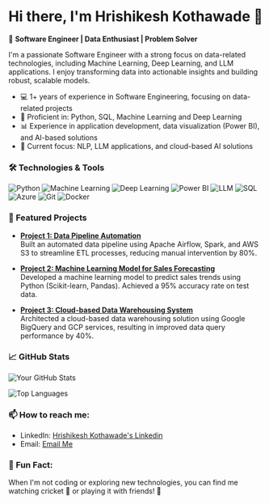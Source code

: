 # Hi there, I'm Hrishikesh Kothawade 👋

🚀 **Software Engineer | Data Enthusiast | Problem Solver**

I'm a passionate Software Engineer with a strong focus on data-related technologies, including Machine Learning, Deep Learning, and LLM applications. I enjoy transforming data into actionable insights and building robust, scalable models.

- 💻 1+ years of experience in Software Engineering, focusing on data-related projects
- 🔧 Proficient in: Python, SQL, Machine Learning and Deep Learning
- 📊 Experience in application development, data visualization (Power BI), and AI-based solutions
- 🎯 Current focus: NLP, LLM applications, and cloud-based AI solutions


### 🛠️ Technologies & Tools
![Python](https://img.shields.io/badge/Python-3776AB?style=for-the-badge&logo=python&logoColor=white)
![Machine Learning](https://img.shields.io/badge/Machine%20Learning-0769AD?style=for-the-badge&logo=tensorflow&logoColor=white)
![Deep Learning](https://img.shields.io/badge/Deep%20Learning-FF6F00?style=for-the-badge&logo=pytorch&logoColor=white)
![Power BI](https://img.shields.io/badge/Power%20BI-F2C811?style=for-the-badge&logo=power-bi&logoColor=black)
![LLM](https://img.shields.io/badge/LLM-4285F4?style=for-the-badge&logo=openai&logoColor=white)
![SQL](https://img.shields.io/badge/SQL-CC2927?style=for-the-badge&logo=microsoft-sql-server&logoColor=white)
![Azure](https://img.shields.io/badge/Azure-A4C8E1?style=for-the-badge&logo=microsoftazure&logoColor=black)
![Git](https://img.shields.io/badge/Git-F05032?style=for-the-badge&logo=git&logoColor=white)
![Docker](https://img.shields.io/badge/Docker-2496ED?style=for-the-badge&logo=docker&logoColor=white)


### 🚀 Featured Projects

- **[Project 1: Data Pipeline Automation](https://github.com/yourusername/project-1)**  
  Built an automated data pipeline using Apache Airflow, Spark, and AWS S3 to streamline ETL processes, reducing manual intervention by 80%.

- **[Project 2: Machine Learning Model for Sales Forecasting](https://github.com/yourusername/project-2)**  
  Developed a machine learning model to predict sales trends using Python (Scikit-learn, Pandas). Achieved a 95% accuracy rate on test data.

- **[Project 3: Cloud-based Data Warehousing System](https://github.com/yourusername/project-3)**  
  Architected a cloud-based data warehousing solution using Google BigQuery and GCP services, resulting in improved data query performance by 40%.


### 📈 GitHub Stats

![Your GitHub Stats](https://github-readme-stats.vercel.app/api?username=45-Hrishi&show_icons=true&theme=radical)

![Top Languages](https://github-readme-stats.vercel.app/api/top-langs/?username=45-Hrishi&layout=compact&theme=radical)


### 📫 How to reach me:

- LinkedIn: [Hrishikesh Kothawade's Linkedin](https://www.linkedin.com/in/hrishikesh-kothawade-b0218b262/)
- Email: [Email Me](mailto:hrishikeshkothawade1@gmail.com)


### 🎉 Fun Fact:
When I'm not coding or exploring new technologies, you can find me watching cricket 🏏 or playing it with friends! 🎉


<!--
**45-Hrishi/45-Hrishi** is a ✨ _special_ ✨ repository because its `README.md` (this file) appears on your GitHub profile.

Here are some ideas to get you started:

- 🔭 I’m currently working on ...
- 🌱 I’m currently learning ...
- 👯 I’m looking to collaborate on ...
- 🤔 I’m looking for help with ...
- 💬 Ask me about ...
- 📫 How to reach me: ...
- 😄 Pronouns: ...
- ⚡ Fun fact: ...
-->
